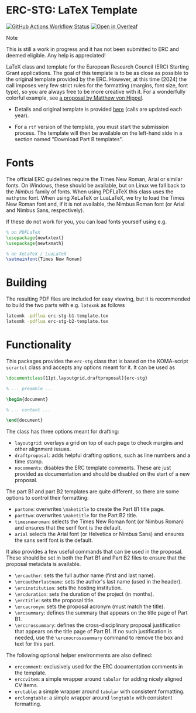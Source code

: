 # ERC-STG: LaTeX Template

[![GitHub Actions Workflow Status](https://github.com/alexfikl/erc-stg/actions/workflows/ci.yml/badge.svg)](https://github.com/alexfikl/erc-stg/actions/workflows/ci.yml)
[![Open in Overleaf](https://img.shields.io/static/v1?label=LaTeX&message=Open-in-Overleaf&color=47a141&style=flat&logo=overleaf)](https://www.overleaf.com/docs?snip_uri=https://github.com/alexfikl/erc-stg/archive/refs/heads/main.zip)

> [!NOTE]
> This is still a work in progress and it has not been submitted to ERC and
> deemed eligible. Any help is appreciated!

LaTeX class and template for the European Research Council (ERC) Starting Grant
applications. The goal of this template is to be as close as possible to the
original template provided by the ERC. However, at this time (2024) the call
imposes very few strict rules for the formatting (margins, font size, font type),
so you are always free to be more creative with it. For a wonderfully colorful
example, see [a proposal by Matthew von Hippel](https://4gravitons.com/2024/03/15/an-open-source-grant-proposal/).

* Details and original template is provided [here](https://erc.europa.eu/apply-grant/starting-grant)
  (calls are updated each year).

* For a `rtf` version of the template, you must start the submission process.
  The template will then be available on the left-hand side in a section
  named "Download Part B templates".

# Fonts

The official ERC guidelines require the Times New Roman, Arial or similar fonts.
On Windows, these should be available, but on Linux we fall back to the *Nimbus*
family of fonts. When using PDFLaTeX this class uses the `mathptmx` font. When
using XeLaTeX or LuaLaTeX, we try to load the Times New Roman font and, if it
is not available, the Nimbus Roman font (or Arial and Nimbus Sans, respectively).

If these do not work for you, you can load fonts yourself using e.g.
```tex
% on PDFLaTeX
\usepackage{newtxtext}
\usepackage{newtxmath}

% on XeLaTeX / LuaLaTeX
\setmainfont{Times New Roman}
```

# Building

The resulting PDF files are included for easy viewing, but it is recommended to
build the two parts with e.g. `latexmk` as follows
```bash
latexmk -pdflua erc-stg-b1-template.tex
latexmk -pdflua erc-stg-b2-template.tex
```

# Functionality

This packages provides the `erc-stg` class that is based on the
KOMA-script `scrartcl` class and accepts any options meant for it. It can
be used as
```tex
\documentclass[11pt,layoutgrid,draftproposal]{erc-stg}

% ... preamble ...

\begin{document}

% ... content ...

\end{document}
```

The class has three options meant for drafting:

* `layoutgrid`: overlays a grid on top of each page to check margins and
  other alignment issues.
* `draftproposal`: adds helpful drafting options, such as line numbers and
  a time stamp.
* `nocomments`: disables the ERC template comments. These are just provided
  as documentation and should be disabled on the start of a new proposal.

The part B1 and part B2 templates are quite different, so there are some
options to control their formatting:

* `partone`: overwrites `\maketitle` to create the Part B1 title page.
* `parttwo`: overwrites `\maketitle` for the Part B2 title.
* `timesnewroman`: selects the Times New Roman font (or Nimbus Roman) and
  ensures that the serif font is the default.
* `arial` selects the Arial font (or Helvetica or Nimbus Sans) and ensures
  the sans serif font is the default.

It also provides a few useful commands that can be used in the proposal. These
should be set in both the Part B1 and Part B2 files to ensure that the proposal
metadata is available.

* `\ercauthor`: sets the full author name (first and last name).
* `\ercauthorlastname`: sets the author's last name (used in the header).
* `\ercinstitution`: sets the hosting institution.
* `\ercduration`: sets the duration of the project (in months).
* `\erctitle`: sets the proposal title.
* `\ercacronym`: sets the proposal acronym (must match the title).
* `\ercsummary`: defines the summary that appears on the title page of Part B1.
* `\erccrossummary`: defines the cross-disciplinary proposal justification
  that appears on the title page of Part B1. If no such justification is needed,
  use the `\ercnocrosssummary` command to remove the box and text for this part.

The following optional helper environments are also defined:

* `erccomment`: exclusively used for the ERC documentation comments in the
  template.
* `erccvitem`: a simple wrapper around `tabular` for adding nicely aligned
  CV items.
* `erctable`: a simple wrapper around `tabular` with consistent formatting.
* `erclongtable`: a simple wrapper around `longtable` with consistent
  formatting.
